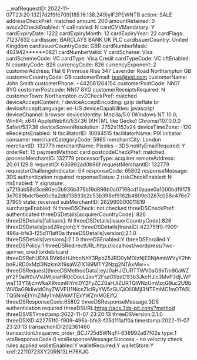 __wafRequestID: 2022-11-07T23:20:13Z|7d2f9fe709|185.16.138.249|ylF2PEWNTB
action: SALE
addressCheckPref: matched
amount: 200
amountRetained: 0
avscv2CheckEnabled: Y
caEnabled: N
cardCVVMandatory: Y
cardExpiryDate: 1222
cardExpiryMonth: 12
cardExpiryYear: 22
cardFlags: 71237632
cardIssuer: BARCLAYS BANK UK PLC
cardIssuerCountry: United Kingdom
cardIssuerCountryCode: GBR
cardNumberMask: 492942******0821
cardNumberValid: Y
cardScheme: Visa
cardSchemeCode: VC
cardType: Visa Credit
cardTypeCode: VC
cftEnabled: N
countryCode: 826
currencyCode: 826
currencyExponent: 2
customerAddress: Flat 6 Primrose Rise 347 Lavender Road Northampton GB
customerCountryCode: GB
customerEmail: test@test.com
customerName: John Smith
customerPhone: +442081264154
customerPostCode: NN17 8YG
customerPostcode: NN17 8YG
customerReceiptsRequired: N
customerTown: Northampton
cv2CheckPref: matched
deviceAcceptContent: */*
deviceAcceptEncoding: gzip deflate br
deviceAcceptLanguage: en-US
deviceCapabilities: javascript
deviceChannel: browser
deviceIdentity: Mozilla/5.0 (Windows NT 10.0; Win64; x64) AppleWebKit/537.36 (KHTML like Gecko) Chrome/107.0.0.0 Safari/537.36
deviceScreenResolution: 2752x1152x24
deviceTimeZone: -120
eReceiptsEnabled: N
facilitatorID: 10084515
facilitatorName: PIX
initiator: consumer
merchantCategoryCode: 5965
merchantCity: London
merchantID: 132779
merchantName: Pixxles - 3DS
notifyEmailRequired: Y
orderRef: 15
paymentMethod: card
postcodeCheckPref: matched
processMerchantID: 132779
processorType: acquirer
remoteAddress: 20.61.129.8
requestID: 636992ad0b96f
requestMerchantID: 132779
requestorChallengeIndicator: 04
responseCode: 65802
responseMessage: 3DS authentication required
responseStatus: 2
riskCheckEnabled: N
rtsEnabled: Y
signature: a7218ab58d3ce80ec0b936b375b19d896b0a07198cd10aaae0a1000bdf91753e7089bdcf6ee0c9a2dbf13893c2c53b398ef9162b4809e0267c058c476e737905
state: received
subMerchantID: 262960000011819
surchargeEnabled: N
threeDSCheck: not checked
threeDSCheckPref: authenticated
threeDSDetails[acquirerCountryCode]: 826
threeDSDetails[fallback]: N
threeDSDetails[issuerCountryCode]:826
threeDSDetails[psd2Region]:Y
threeDSDetails[transID]:422751f0-f909-496a-bfe3-f25d111aff0a
threeDSDetails[version]:2.1.0
threeDSDetails[versions]:2.1.0
threeDSEnabled:Y
threeDSEnrolled:Y
threeDSPolicy:1
threeDSRedirectURL:http://localhost/wordpress/?wc-api=wc_creditordebitcard
threeDSRef:UDNLRVk6dHJhbnNhY3Rpb25JRD0yMDIzNjE0NjAmbWVyY2hhbnRJRD0xMzI3NzkmX19saWZlX189MTY2Nzg2NTAxMw==
threeDSRequest[threeDSMethodData]:eyJ0aHJlZURTTWV0aG9kTm90aWZpY2F0aW9uVVJMIjoiaHR0cDovL2xvY2FsaG9zdC93b3JkcHJlc3MvP3djLWFwaT13Y19jcmVkaXRvcmRlYml0Y2FyZCZ0aHJlZURTQWNzUmVzcG9uc2U9bWV0aG9kIiwidGhyZWVEU1NlcnZlclRyYW5zSUQiOiI0MjI3NTFmMC1mOTA5LTQ5NmEtYmZlMy1mMjVkMTExYWZmMGEifQ
threeDSResponseCode:65802
threeDSResponseMessage:3DS authentication required
threeDSURL:https://acs.3ds-pit.com/?method
threeDSVETimestamp:2022-11-07 23:20:13
threeDSVersion:2.1.0
threeDSXID:422751f0-f909-496a-bfe3-f25d111aff0a
timestamp:2022-11-07 23:20:13
transactionID:202361460
transactionUnique:wc_order_BCJ725d5WNqFl-636992a67f02e
type:1
vcsResponseCode:0
vcsResponseMessage:Success - no velocity check rules applied
walletEnabled:Y
walletRequired:Y
walletStore:Y
xref:22110723XY20RN13LH76KJG